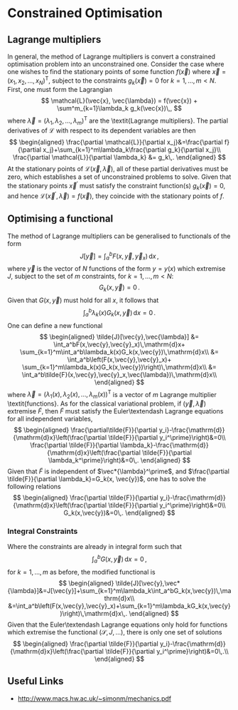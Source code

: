 # Constrained Optimisation

## Lagrange multipliers
In general, the method of Lagrange multipliers is convert a constrained optimisation problem into an unconstrained one. Consider the case where one wishes to find the stationary points of some function $f(\vec{x})$ where $\vec{x}=(x_1,x_2,\dots,x_N)^\mathsf{T}$, subject to the constraints $g_k(\vec{x})=0$ for $k=1,\dots,m<N$.
First, one must form the Lagrangian
$$
    \mathcal{L}(\vec{x}, \vec{\lambda}) = f(\vec{x}) + \sum^m_{k=1}\lambda_k g_k(\vec{x})\,,
$$
  where $\vec{\lambda}=(\lambda_1, \lambda_2, \dots, \lambda_m)^\mathsf{T}$ are the \textit{Lagrange multipliers}. The partial derivatives of $\mathcal{L}$ with respect to its dependent variables are then
$$
    \begin{aligned}
    \frac{\partial \mathcal{L}}{\partial x_j}&=\frac{\partial f}{\partial x_j}+\sum_{k=1}^m\lambda_k\frac{\partial g_k}{\partial x_j}\\
    \frac{\partial \mathcal{L}}{\partial \lambda_k} &= g_k\,.
  \end{aligned}
$$
  At the stationary points of $\mathcal{L}(\vec{x},\vec{\lambda})$, all of these partial derivatives must be zero, which establishes a set of unconstrained problems to solve. Given that the stationary points $\vec{x}^\prime$ must satisfy the constraint function(s) $g_k(\vec{x})=0$, and hence $\mathcal{L}(\vec{x}^\prime, \vec{\lambda})=f(\vec{x})$, they coincide with the stationary points of $f$.

## Optimising a functional
The method of Lagrange multipliers can be generalised to functionals of the form
$$
J[\vec{y}] = \int_a^bF(x,\vec{y},\vec{y}_x)\,\mathrm{d}x\,,
$$
where $\vec{y}$ is the vector of $N$ functions of the form $y=y(x)$ which extremise $J$,
subject to the set of $m$ constraints, for $k=1,\dots,m<N$:
$$
G_k(x,\vec{y})=0\,.
$$
Given that $G(x, \vec{y})$ must hold for all $x$, it follows that
$$
\int_a^b\lambda_k(x)G_k(x, \vec{y})\,\mathrm{d}x=0\,.
$$
One can define a new functional
$$
\begin{aligned}
\tilde{J}[\vec{y},\vec{\lambda}] &= \int_a^bF(x,\vec{y},\vec{y}_x)\,\mathrm{d}x+
\sum_{k=1}^m\int_a^b\lambda_k(x)G_k(x,\vec{y})\,\mathrm{d}x\\
&= \int_a^b\left(F(x,\vec{y},\vec{y}_x)+
\sum_{k=1}^m\lambda_k(x)G_k(x,\vec{y})\right)\,\mathrm{d}x\\
  &= \int_a^b\tilde{F}(x,\vec{y},\vec{y}_x,\vec{\lambda})\,\mathrm{d}x\\
\end{aligned}
$$
where $\vec{\lambda}=(\lambda_1(x),\lambda_2(x),\dots,\lambda_m(x))^\mathsf{T}$ is a vector of $m$ Lagrange multiplier \textit{functions}. As for the classical variational problem, if $(\vec{y},\vec{\lambda})$ extremise $\tilde{F}$, then $\tilde{F}$ must satisfy the Euler\textendash Lagrange equations for all independent variables,
$$
\begin{aligned}
\frac{\partial\tilde{F}}{\partial y_i}-\frac{\mathrm{d}}{\mathrm{d}x}\left(\frac{\partial \tilde{F}}{\partial y_i^\prime}\right)&=0\\
\frac{\partial \tilde{F}}{\partial \lambda_k}-\frac{\mathrm{d}}{\mathrm{d}x}\left(\frac{\partial \tilde{F}}{\partial \lambda_k^\prime}\right)&=0\,.
\end{aligned}
$$
Given that $\tilde{F}$ is independent of $\vec*{\lambda}^\prime$, and $\frac{\partial \tilde{F}}{\partial \lambda_k}=G_k(x, \vec{y})$, one has to solve the following relations
$$
\begin{aligned}
\frac{\partial \tilde{F}}{\partial y_i}-\frac{\mathrm{d}}{\mathrm{d}x}\left(\frac{\partial \tilde{F}}{\partial y_i^\prime}\right)&=0\\
G_k(x,\vec{y})&=0\,.
\end{aligned}
$$

### Integral Constraints
Where the constraints are already in integral form such that
$$
\int_a^bG(x,\vec{y})\,\mathrm{d}x=0\,,
$$
for $k=1,\dots,m$ as before, the modified functional is
$$
\begin{aligned}
\tilde{J}[\vec{y},\vec*{\lambda}]&=J[\vec{y}]+\sum_{k=1}^m\lambda_k\int_a^bG_k(x,\vec{y})\,\mathrm{d}x\\
                             &=\int_a^b\left(F(x,\vec{y},\vec{y}_x)+\sum_{k=1}^m\lambda_kG_k(x,\vec{y})\right)\,\mathrm{d}x\,.
\end{aligned}
$$
Given that the Euler\textendash Lagrange equations only hold for functions which extremise the functional ($\mathcal{S}, J, \dots$), there is only one set of solutions
$$
\begin{aligned}
\frac{\partial \tilde{F}}{\partial y_i}-\frac{\mathrm{d}}{\mathrm{d}x}\left(\frac{\partial \tilde{F}}{\partial y_i^\prime}\right)&=0\,.\\
\end{aligned}
$$


## Useful Links
* http://www.macs.hw.ac.uk/~simonm/mechanics.pdf